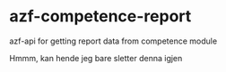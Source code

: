 # azf-competence-report
azf-api for getting report data from competence module

Hmmm, kan hende jeg bare sletter denna igjen
